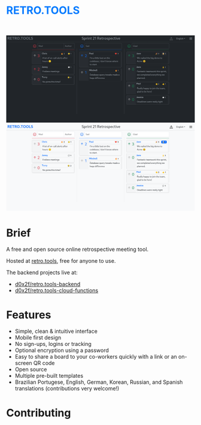 <h1 style="color:#007bff;font-weight:700;text-transform:uppercase;">RETRO.TOOLS</h1>

<img width="1000" src="">

![Fancy logo](./resources/screenshot-dark.png#gh-dark-mode-only)
![Fancy logo](./resources/screenshot-light.png#gh-light-mode-only)

# Brief

A free and open source online retrospective meeting tool.

Hosted at [retro.tools](https://retro.tools), free for anyone to use.

The backend projects live at:
- [d0x2f/retro.tools-backend](https://github.com/d0x2f/retro.tools-backend)
- [d0x2f/retro.tools-cloud-functions](https://github.com/d0x2f/retro.tools-cloud-functions)

# Features

* Simple, clean & intuitive interface
* Mobile first design
* No sign-ups, logins or tracking
* Optional encryption using a password
* Easy to share a board to your co-workers quickly with a link or an on-screen QR code
* Open source
* Multiple pre-built templates
* Brazilian Portugese, English, German, Korean, Russian, and Spanish translations (contributions very welcome!)

# Contributing
